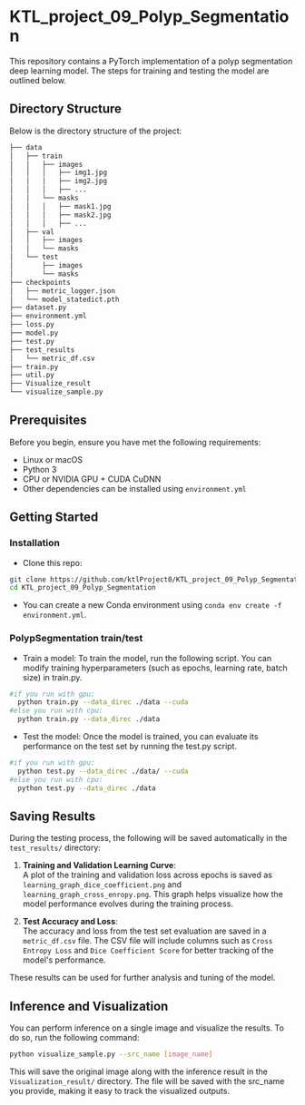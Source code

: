 # KTL_project_09_Polyp_Segmentation

This repository contains a PyTorch implementation of a polyp segmentation deep learning model. The steps for training and testing the model are outlined below.

## Directory Structure

Below is the directory structure of the project:
```bash
├── data
│   ├── train
│   │   ├── images
│   │   │   ├── img1.jpg
│   │   │   ├── img2.jpg
│   │   │   ├── ...
│   │   └── masks
│   │   │   ├── mask1.jpg
│   │   │   ├── mask2.jpg
│   │   │   ├── ...
│   ├── val
│   │   ├── images
│   │   └── masks
│   └── test
│       ├── images
│       └── masks
├── checkpoints
│   ├── metric_logger.json
│   └── model_statedict.pth
├── dataset.py
├── environment.yml
├── loss.py
├── model.py
├── test.py
├── test_results
│   └── metric_df.csv
├── train.py
├── util.py
├── Visualize_result
└── visualize_sample.py
```

## Prerequisites
Before you begin, ensure you have met the following requirements:
- Linux or macOS
- Python 3
- CPU or NVIDIA GPU + CUDA CuDNN
- Other dependencies can be installed using `environment.yml`
  
## Getting Started
### Installation

- Clone this repo:
```bash
git clone https://github.com/ktlProject0/KTL_project_09_Polyp_Segmentation.git
cd KTL_project_09_Polyp_Segmentation
```
 - You can create a new Conda environment using `conda env create -f environment.yml`.

### PolypSegmentation train/test

- Train a model:
To train the model, run the following script. You can modify training hyperparameters (such as epochs, learning rate, batch size) in train.py.
```bash
#if you run with gpu:
  python train.py --data_direc ./data --cuda
#else you run with cpu:
  python train.py --data_direc ./data
```
- Test the model:
Once the model is trained, you can evaluate its performance on the test set by running the test.py script.
```bash
#if you run with gpu:
  python test.py --data_direc ./data/ --cuda
#else you run with cpu:
  python test.py --data_direc ./data
```

## Saving Results

During the testing process, the following will be saved automatically in the `test_results/` directory:

1. **Training and Validation Learning Curve**:  
   A plot of the training and validation loss across epochs is saved as `learning_graph_dice_coefficient.png` and `learning_graph_cross_enropy.png`. This graph helps visualize how the model performance evolves during the training process.

2. **Test Accuracy and Loss**:  
   The accuracy and loss from the test set evaluation are saved in a `metric_df.csv` file. The CSV file will include columns such as `Cross Entropy Loss` and `Dice Coefficient Score` for better tracking of the model's performance.
   
These results can be used for further analysis and tuning of the model.

## Inference and Visualization

You can perform inference on a single image and visualize the results. To do so, run the following command:

```bash
python visualize_sample.py --src_name [image_name]
```

This will save the original image along with the inference result in the `Visualization_result/` directory. The file will be saved with the src_name you provide, making it easy to track the visualized outputs.
